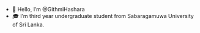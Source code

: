 - 👋 Hello, I’m @GithmiHashara
- 🎓 I’m third year undergraduate student from Sabaragamuwa University of Sri Lanka.


<!---
GithmiHashara/GithmiHashara is a ✨ special ✨ repository because its `README.md` (this file) appears on your GitHub profile.
You can click the Preview link to take a look at your changes.
--->

